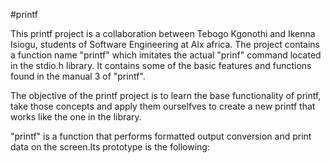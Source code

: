 #printf

This printf project is a collaboration between Tebogo Kgonothi and Ikenna Isiogu, students of Software Engineering at Alx africa. The project contains a function name "printf" which imitates the actual "prinf" command located in the stdio.h library. It contains some of the basic features and functions found in the manual 3 of "printf".

The objective of the printf project is to learn the base functionality of printf, take those concepts and apply them ourselfves to create a new printf that works like the one in the library.

"printf" is a function that performs formatted output conversion and print data on the screen.Its prototype is the following:

